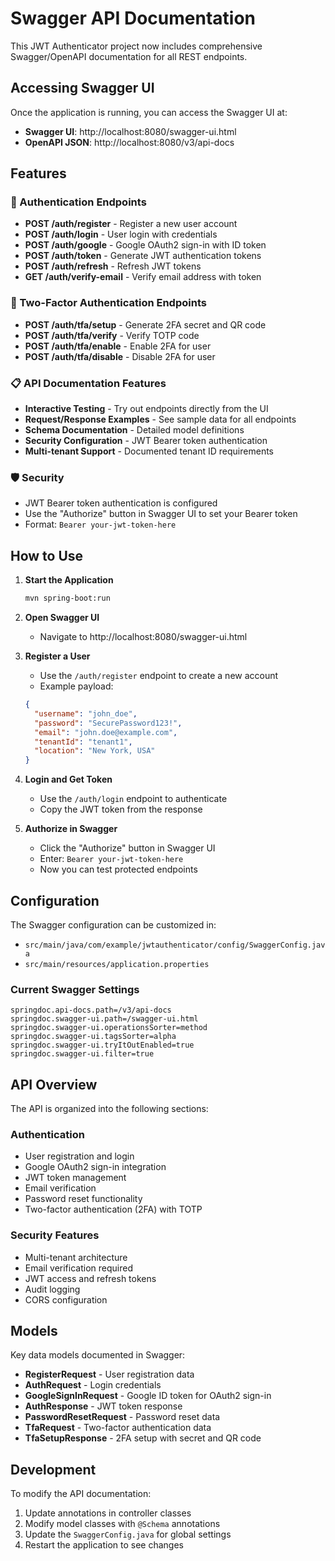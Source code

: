 # Swagger API Documentation

This JWT Authenticator project now includes comprehensive Swagger/OpenAPI documentation for all REST endpoints.

## Accessing Swagger UI

Once the application is running, you can access the Swagger UI at:

- **Swagger UI**: http://localhost:8080/swagger-ui.html
- **OpenAPI JSON**: http://localhost:8080/v3/api-docs

## Features

### 🔐 Authentication Endpoints
- **POST /auth/register** - Register a new user account
- **POST /auth/login** - User login with credentials
- **POST /auth/google** - Google OAuth2 sign-in with ID token
- **POST /auth/token** - Generate JWT authentication tokens
- **POST /auth/refresh** - Refresh JWT tokens
- **GET /auth/verify-email** - Verify email address with token

### 🔑 Two-Factor Authentication Endpoints
- **POST /auth/tfa/setup** - Generate 2FA secret and QR code
- **POST /auth/tfa/verify** - Verify TOTP code
- **POST /auth/tfa/enable** - Enable 2FA for user
- **POST /auth/tfa/disable** - Disable 2FA for user

### 📋 API Documentation Features
- **Interactive Testing** - Try out endpoints directly from the UI
- **Request/Response Examples** - See sample data for all endpoints
- **Schema Documentation** - Detailed model definitions
- **Security Configuration** - JWT Bearer token authentication
- **Multi-tenant Support** - Documented tenant ID requirements

### 🛡️ Security
- JWT Bearer token authentication is configured
- Use the "Authorize" button in Swagger UI to set your Bearer token
- Format: `Bearer your-jwt-token-here`

## How to Use

1. **Start the Application**
   ```bash
   mvn spring-boot:run
   ```

2. **Open Swagger UI**
   - Navigate to http://localhost:8080/swagger-ui.html

3. **Register a User**
   - Use the `/auth/register` endpoint to create a new account
   - Example payload:
   ```json
   {
     "username": "john_doe",
     "password": "SecurePassword123!",
     "email": "john.doe@example.com",
     "tenantId": "tenant1",
     "location": "New York, USA"
   }
   ```

4. **Login and Get Token**
   - Use the `/auth/login` endpoint to authenticate
   - Copy the JWT token from the response

5. **Authorize in Swagger**
   - Click the "Authorize" button in Swagger UI
   - Enter: `Bearer your-jwt-token-here`
   - Now you can test protected endpoints

## Configuration

The Swagger configuration can be customized in:
- `src/main/java/com/example/jwtauthenticator/config/SwaggerConfig.java`
- `src/main/resources/application.properties`

### Current Swagger Settings
```properties
springdoc.api-docs.path=/v3/api-docs
springdoc.swagger-ui.path=/swagger-ui.html
springdoc.swagger-ui.operationsSorter=method
springdoc.swagger-ui.tagsSorter=alpha
springdoc.swagger-ui.tryItOutEnabled=true
springdoc.swagger-ui.filter=true
```

## API Overview

The API is organized into the following sections:

### Authentication
- User registration and login
- Google OAuth2 sign-in integration
- JWT token management
- Email verification
- Password reset functionality
- Two-factor authentication (2FA) with TOTP

### Security Features
- Multi-tenant architecture
- Email verification required
- JWT access and refresh tokens
- Audit logging
- CORS configuration

## Models

Key data models documented in Swagger:
- **RegisterRequest** - User registration data
- **AuthRequest** - Login credentials
- **GoogleSignInRequest** - Google ID token for OAuth2 sign-in
- **AuthResponse** - JWT token response
- **PasswordResetRequest** - Password reset data
- **TfaRequest** - Two-factor authentication data
- **TfaSetupResponse** - 2FA setup with secret and QR code

## Development

To modify the API documentation:
1. Update annotations in controller classes
2. Modify model classes with `@Schema` annotations
3. Update the `SwaggerConfig.java` for global settings
4. Restart the application to see changes